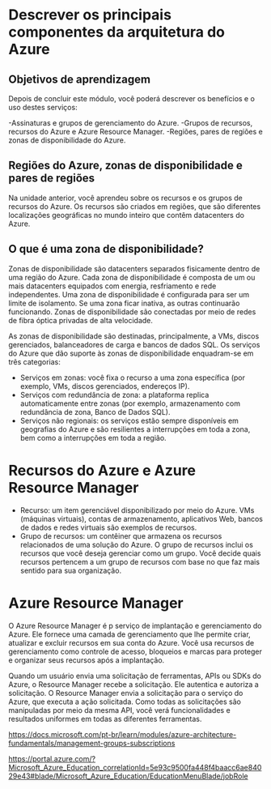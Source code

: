 # Descrever os principais componentes da arquitetura do Azure

## Objetivos de aprendizagem
Depois de concluir este módulo, você poderá descrever os benefícios e o uso destes serviços:

-Assinaturas e grupos de gerenciamento do Azure.
-Grupos de recursos, recursos do Azure e Azure Resource Manager.
-Regiões, pares de regiões e zonas de disponibilidade do Azure.

## Regiões do Azure, zonas de disponibilidade e pares de regiões

Na unidade anterior, você aprendeu sobre os recursos e os grupos de recursos do Azure. Os recursos são criados em regiões, que são diferentes localizações geográficas no mundo inteiro que contêm datacenters do Azure.

## O que é uma zona de disponibilidade?

Zonas de disponibilidade são datacenters separados fisicamente dentro de uma região do Azure. Cada zona de disponibilidade é composta de um ou mais datacenters equipados com energia, resfriamento e rede independentes. Uma zona de disponibilidade é configurada para ser um limite de isolamento. Se uma zona ficar inativa, as outras continuarão funcionando. Zonas de disponibilidade são conectadas por meio de redes de fibra óptica privadas de alta velocidade.

As zonas de disponibilidade são destinadas, principalmente, a VMs, discos gerenciados, balanceadores de carga e bancos de dados SQL. Os serviços do Azure que dão suporte às zonas de disponibilidade enquadram-se em três categorias:

- Serviços em zonas: você fixa o recurso a uma zona específica (por exemplo, VMs, discos gerenciados, endereços IP).
-  Serviços com redundância de zona: a plataforma replica automaticamente entre zonas (por exemplo, armazenamento com redundância de zona, Banco de Dados SQL).
- Serviços não regionais: os serviços estão sempre disponíveis em geografias do Azure e são resilientes a interrupções em toda a zona, bem como a interrupções em toda a região.

# Recursos do Azure e Azure Resource Manager

- Recurso: um item gerenciável disponibilizado por meio do Azure. VMs (máquinas virtuais), contas de armazenamento, aplicativos Web, bancos de dados e redes virtuais são exemplos de recursos.
- Grupo de recursos: um contêiner que armazena os recursos relacionados de uma solução do Azure. O grupo de recursos inclui os recursos que você deseja gerenciar como um grupo. Você decide quais recursos pertencem a um grupo de recursos com base no que faz mais sentido para sua organização.

# Azure Resource Manager

O Azure Resource Manager é p serviço de implantação e gerenciamento do Azure. Ele fornece uma camada de gerenciamento que lhe permite criar, atualizar e excluir recursos em sua conta do Azure. Você usa recursos de gerenciamento como controle de acesso, bloqueios e marcas para proteger e organizar seus recursos após a implantação.

Quando um usuário envia uma solicitação de ferramentas, APIs ou SDKs do Azure, o Resource Manager recebe a solicitação. Ele autentica e autoriza a solicitação. O Resource Manager envia a solicitação para o serviço do Azure, que executa a ação solicitada. Como todas as solicitações são manipuladas por meio da mesma API, você verá funcionalidades e resultados uniformes em todas as diferentes ferramentas.


https://docs.microsoft.com/pt-br/learn/modules/azure-architecture-fundamentals/management-groups-subscriptions

https://portal.azure.com/?Microsoft_Azure_Education_correlationId=5e93c9500fa448f4baacc6ae84029e43#blade/Microsoft_Azure_Education/EducationMenuBlade/jobRole